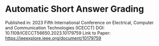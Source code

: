 # Automatic Short Answer Grading

Published in: 2023 Fifth International Conference on Electrical, Computer and Communication Technologies (ICECCT)
DOI: 10.1109/ICECCT56650.2023.10179759
Link to Paper: https://ieeexplore.ieee.org/document/10179759
